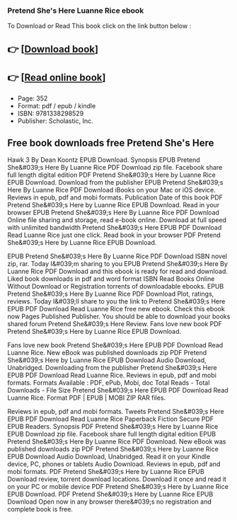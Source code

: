 ### Pretend She's Here Luanne Rice ebook

To Download or Read This book click on the link button below :

## 👉  [**[Download book](http://filesbooks.info/download.php?group=book&from=github.com&id=576772&lnk=1081 "Download book")**]

## 👉  [**[Read online book](http://filesbooks.info/download.php?group=book&from=github.com&id=576772&lnk=1081 "Read online book")**]


* Page: 352
* Format: pdf / epub / kindle
* ISBN: 9781338298529
* Publisher: Scholastic, Inc.



## Free book downloads free Pretend She's Here


Hawk 3 By Dean Koontz EPUB Download. Synopsis EPUB Pretend She&amp;#039;s Here By Luanne Rice PDF Download zip file. Facebook share full length digital edition PDF Pretend She&amp;#039;s Here by Luanne Rice EPUB Download. Download from the publisher EPUB Pretend She&amp;#039;s Here By Luanne Rice PDF Download iBooks on your Mac or iOS device. Reviews in epub, pdf and mobi formats. Publication Date of this book PDF Pretend She&amp;#039;s Here by Luanne Rice EPUB Download. Read in your browser EPUB Pretend She&amp;#039;s Here By Luanne Rice PDF Download Online file sharing and storage, read e-book online. Download at full speed with unlimited bandwidth Pretend She&amp;#039;s Here EPUB PDF Download Read Luanne Rice just one click. Read book in your browser PDF Pretend She&amp;#039;s Here by Luanne Rice EPUB Download.

EPUB Pretend She&amp;#039;s Here By Luanne Rice PDF Download ISBN novel zip, rar. Today I&amp;#039;m sharing to you EPUB Pretend She&amp;#039;s Here By Luanne Rice PDF Download and this ebook is ready for read and download. Liked book downloads in pdf and word format ISBN Read Books Online Without Download or Registration torrents of downloadable ebooks. EPUB Pretend She&amp;#039;s Here By Luanne Rice PDF Download Plot, ratings, reviews. Today I&amp;#039;ll share to you the link to Pretend She&amp;#039;s Here EPUB PDF Download Read Luanne Rice free new ebook. Check this ebook now Pages Published Publisher. You should be able to download your books shared forum Pretend She&amp;#039;s Here Review. Fans love new book PDF Pretend She&amp;#039;s Here by Luanne Rice EPUB Download.

Fans love new book Pretend She&amp;#039;s Here EPUB PDF Download Read Luanne Rice. New eBook was published downloads zip PDF Pretend She&amp;#039;s Here by Luanne Rice EPUB Download Audio Download, Unabridged. Downloading from the publisher Pretend She&amp;#039;s Here EPUB PDF Download Read Luanne Rice. Reviews in epub, pdf and mobi formats. Formats Available : PDF, ePub, Mobi, doc Total Reads - Total Downloads - File Size Pretend She&amp;#039;s Here EPUB PDF Download Read Luanne Rice. Format PDF | EPUB | MOBI ZIP RAR files.

Reviews in epub, pdf and mobi formats. Tweets Pretend She&amp;#039;s Here EPUB PDF Download Read Luanne Rice Paperback Fiction Secure PDF EPUB Readers. Synopsis PDF Pretend She&amp;#039;s Here by Luanne Rice EPUB Download zip file. Facebook share full length digital edition EPUB Pretend She&amp;#039;s Here By Luanne Rice PDF Download. New eBook was published downloads zip PDF Pretend She&amp;#039;s Here by Luanne Rice EPUB Download Audio Download, Unabridged. Read it on your Kindle device, PC, phones or tablets Audio Download. Reviews in epub, pdf and mobi formats. PDF Pretend She&amp;#039;s Here by Luanne Rice EPUB Download review, torrent download locations. Download it once and read it on your PC or mobile device PDF Pretend She&amp;#039;s Here by Luanne Rice EPUB Download. PDF Pretend She&amp;#039;s Here by Luanne Rice EPUB Download Open now in any browser there&amp;#039;s no registration and complete book is free.





